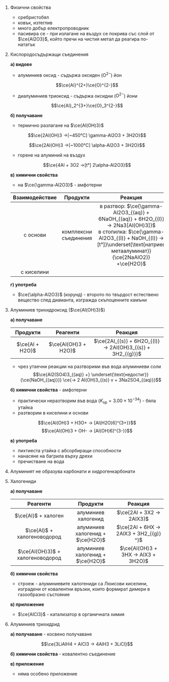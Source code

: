 1. Физични свойства
	- сребристобял
	- ковък, изтеглив
	- много добър електропроводник
	- пасивира се - при излагане на въздух се покрива със слой от $\ce{Al2O3}$, който пречи на чистия метал да реагира по-нататък

2. Кислородосъдържащи съединения 
	
	**а) видове**
	- алуминиев оксид - съдържа оксиден ($\text{O}^{2-}$) йон
	
	$$\ce{Al}^{2+}\ce{O}^{2-}$$
	
	- диалуминиев триоксид - съдържа оксидни ($\text{O}^{2-}$) йони
	
	$$\ce{Al}_2^{3+}\ce{O}_3^{2-}$$
	
	**б) получаване**
	- термично разлагане на $\ce{Al(OH)3}$
	
	$$\ce{2Al(OH)3 ->[~450°C] \gamma-Al2O3 + 3H2O}$$
	
	$$\ce{2Al(OH)3 ->[~1000°C] \alpha-Al2O3 + 3H2O}$$
	
	- горене на алуминий на въздух
	
	$$\ce{4Al + 3O2 ->[t°] 2\alpha-Al2O3}$$
	
	**в) химични свойства** 
	- на $\ce{\gamma-Al2O3}$ - амфотерни
	
	|Взаимодействие|Продукти|Реакция|
	|:--:|:--:|:--:|
	|с основи|комплексни съединения|в разтвор: $\ce{\gamma-Al2O3_{(aq)} + 6NaOH_{(aq)} + 6H2O_{(l)} -> 2Na3[Al(OH)3]}$ <br/> в стопилка: $\ce{\gamma-Al2O3_{(l)} + NaOH_{(l)} ->[t°]}\underset{\text{натриев метаалуминат}}{\ce{2NaAlO2}} +\ce{H2O}$|
	|с киселини||
	
	**г) употреба**
	- $\ce{\alpha-Al2O3}$ (корунд) - второто по твърдост естествено вещество след диаманта, изгражда скъпоценните камъни
	
3. Алуминиев трихидроксид ($\ce{Al(OH)3}$)
	
	**а) получаване**
	
	|Продукти|Реагенти|Реакция|
	|:--:|:--:|:--:|
	|$\ce{Al + H2O}$|$\ce{Al(OH)3 + H2O}$|$\ce{2Al_{(s)} + 6H2O_{(l)} -> 2Al(OH)3_{(s)} + 3H2_{(g)}}$|
	
	- чрез утаечни реакции на разтворими във вода алуминиеви соли
	$$\ce{Al2(SO4)3_{(aq)} +} \underset{\text{недостиг}}{\ce{NaOH_{(aq)}}} \ce{-> 2 Al(OH)3_{(s)} v + 3Na2SO4_{(aq)}}$$
	
	**б) химични свойства** - амфотерни
	- практически неразтворим във вода ($K_{\text{sp}} = 3.00\times 10^{-34}$) - бяла утайка 
	- разтворим в киселини и основи
	
	$$\ce{Al(OH)3 + H3O+ -> [Al(H2O)6]^{3+}}$$
	$$\ce{Al(OH)3 + OH- -> [Al(OH)6]^{3-}}$$
	
	**в) употреба**
	- пихтиеста утайка с абсорбиращи способности
	- нанасяне на багрила върху дрехи
	- пречистване на вода

4. Алуминият не образува карбонати и хидрогенкарбонати

5. Халогениди
	
	**а) получаване**
	
	|Реагенти|Продукти|Реакция|
	|:--:|:--:|:--:|
	|$\ce{Al}$ + халоген|алуминиев халогенид|$\ce{2Al + 3X2 -> 2AlX3}$|
	|$\ce{Al}$ + халогеноводород|алуминиев халогенид + $\ce{H2O}$|$\ce{2Al + 6HX -> 2AlX3 + 3H2_{(g)} ^}$|
	|$\ce{Al(OH)3}$ + халогеноводород|алуминиев халогенид + $\ce{H2O}$|$\ce{Al(OH)3 + 3HX -> AlX3 + 3H2O}$|
	
	**б) химични свойства**
	- строеж - алуминиевите халогениди са Люисови киселини, изградени от ковалентни връзки, които формират димери в газообразно състояние
	
	**в) приложение**
	- $\ce{AlCl3}$ - катализатор в органичната химия

6. Алуминиев трихидрид
	
	**а) получаване** - косвено получаване
	
	$$\ce{3LiAlH4 + AlCl3 -> 4AlH3 + 3LiCl}$$
	
	**б) химични свойства** - ковалентно съединение
	
	**в) приложение**
	- няма особено приложение